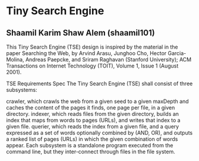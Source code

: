 # Tiny Search Engine
## Shaamil Karim Shaw Alem (shaamil101)

This Tiny Search Engine (TSE) design is inspired by the material in the paper Searching the Web, by Arvind Arasu, Junghoo Cho, Hector Garcia-Molina, Andreas Paepcke, and Sriram Raghavan (Stanford University); ACM Transactions on Internet Technology (TOIT), Volume 1, Issue 1 (August 2001).

TSE Requirements Spec
The Tiny Search Engine (TSE) shall consist of three subsystems:

crawler, which crawls the web from a given seed to a given maxDepth and caches the content of the pages it finds, one page per file, in a given directory.
indexer, which reads files from the given directory, builds an index that maps from words to pages (URLs), and writes that index to a given file.
querier, which reads the index from a given file, and a query expressed as a set of words optionally combined by (AND, OR), and outputs a ranked list of pages (URLs) in which the given combination of words appear.
Each subsystem is a standalone program executed from the command line, but they inter-connect through files in the file system.
